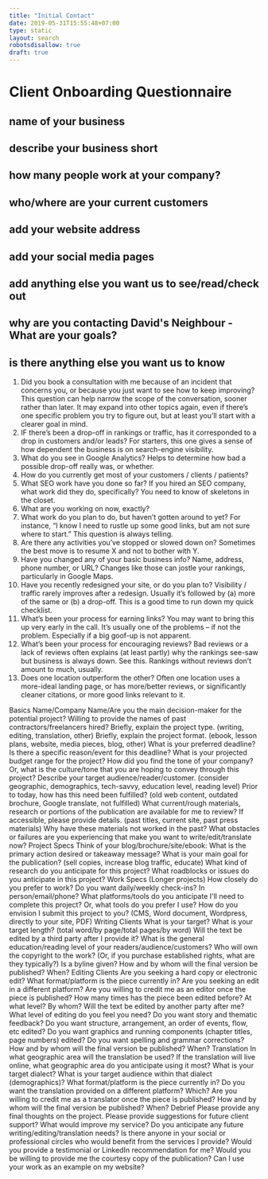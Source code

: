 ```yaml
---
title: "Initial Contact"
date: 2019-05-31T15:55:48+07:00
type: static
layout: search
robotsdisallow: true
draft: true
---
```


# Client Onboarding Questionnaire

## name of your business

## describe your business short

## how many people work at your company?

## who/where are your current customers

## add your website address

## add your social media pages

## add anything else you want us to see/read/check out

## why are you contacting David's Neighbour - What are your goals?

## is there anything else you want us to know







1. Did you book a consultation with me because of an incident that concerns you, or because you just want to see how to keep improving?
This question can help narrow the scope of the conversation, sooner rather than later.  It may expand into other topics again, even if there’s one specific problem you try to figure out, but at least you’ll start with a clearer goal in mind.
2.  IF there’s been a drop-off in rankings or traffic, has it corresponded to a drop in customers and/or leads?
For starters, this one gives a sense of how dependent the business is on search-engine visibility.
3.  What do you see in Google Analytics?
Helps to determine how bad a possible drop-off really was, or whether.
4.  How do you currently get most of your customers / clients / patients?
5.  What SEO work have you done so far? If you hired an SEO company, what work did they do, specifically?
You need to know of skeletons in the closet.
6.  What are you working on now, exactly?
7.  What work do you plan to do, but haven’t gotten around to yet?
For instance, “I know I need to rustle up some good links, but am not sure where to start.”  This question is always telling.
8.  Are there any activities you’ve stopped or slowed down on?
Sometimes the best move is to resume X and not to bother with Y.
9.  Have you changed any of your basic business info? Name, address, phone number, or URL?
Changes like those can jostle your rankings, particularly in Google Maps.
10.  Have you recently redesigned your site, or do you plan to?
Visibility / traffic rarely improves after a redesign.  Usually it’s followed by (a) more of the same or (b) a drop-off.  This is a good time to run down my quick checklist.
11.  What’s been your process for earning links?
You may want to bring this up very early in the call.  It’s usually one of the problems – if not the problem.  Especially if a big goof-up is not apparent.
12.  What’s been your process for encouraging reviews?
Bad reviews or a lack of reviews often explains (at least partly) why the rankings see-saw but business is always down.  See this.  Rankings without reviews don’t amount to much, usually.
13.  Does one location outperform the other?
Often one location uses a more-ideal landing page, or has more/better reviews, or significantly cleaner citations, or more good links relevant to it. 



Basics
Name/Company Name/Are you the main decision-maker for the potential project?
Willing to provide the names of past contractors/freelancers hired?
Briefly, explain the project type. (writing, editing, translation, other)
Briefly, explain the project format. (ebook, lesson plans, website, media pieces, blog, other)
What is your preferred deadline? Is there a specific reason/event for this deadline?
What is your projected budget range for the project?
How did you find the tone of your company? Or, what is the culture/tone that you are hoping to convey through this project?
Describe your target audience/reader/customer. (consider geographic, demographics, tech-savvy, education level, reading level)
Prior to today, how has this need been fulfilled? (old web content, outdated brochure, Google translate, not fulfilled)
What current/rough materials, research or portions of the publication are available for me to review? If accessible, please provide details. (past titles, current site, past press materials)
Why have these materials not worked in the past? What obstacles or failures are you experiencing that make you want to write/edit/translate now?
Project Specs
Think of your blog/brochure/site/ebook: What is the primary action desired or takeaway message?
What is your main goal for the publication? (sell copies, increase blog traffic, educate)
What kind of research do you anticipate for this project?
What roadblocks or issues do you anticipate in this project?
Work Specs
(Longer projects) How closely do you prefer to work? Do you want daily/weekly check-ins? In person/email/phone?
What platforms/tools do you anticipate I'll need to complete this project? Or, what tools do you prefer I use?
How do you envision I submit this project to you? (CMS, Word document, Wordpress, directly to your site, PDF)
Writing Clients
What is your target?
What is your target length? (total word/by page/total pages/by word)
Will the text be edited by a third party after I provide it?
What is the general education/reading level of your readers/audience/customers?
Who will own the copyright to the work? (Or, if you purchase established rights, what are they typically?)
Is a byline given?
How and by whom will the final version be published? When?
Editing Clients
Are you seeking a hard copy or electronic edit?
What format/platform is the piece currently in? Are you seeking an edit in a different platform?
Are you willing to credit me as an editor once the piece is published?
How many times has the piece been edited before?
At what level?
By whom?
Will the text be edited by another party after me?
What level of editing do you feel you need?
Do you want story and thematic feedback?
Do you want structure, arrangement, an order of events, flow, etc edited?
Do you want graphics and running components (chapter titles, page numbers) edited?
Do you want spelling and grammar corrections?
How and by whom will the final version be published? When?
Translation
In what geographic area will the translation be used?
If the translation will live online, what geographic area do you anticipate using it most?
What is your target dialect?
What is your target audience within that dialect (demographics)?
What format/platform is the piece currently in? Do you want the translation provided on a different platform? Which?
Are you willing to credit me as a translator once the piece is published?
How and by whom will the final version be published? When?
Debrief
Please provide any final thoughts on the project.
Please provide suggestions for future client support? What would improve my service?
Do you anticipate any future writing/editing/translation needs?
Is there anyone in your social or professional circles who would benefit from the services I provide?
Would you provide a testimonial or LinkedIn recommendation for me?
Would you be willing to provide me the courtesy copy of the publication?
Can I use your work as an example on my website?



